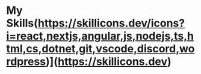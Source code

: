 # My Skills(https://skillicons.dev/icons?i=react,nextjs,angular,js,nodejs,ts,html,cs,dotnet,git,vscode,discord,wordpress)](https://skillicons.dev)


<!--
**ronaldyau/ronaldyau** is a ✨ _special_ ✨ repository because its `README.md` (this file) appears on your GitHub profile.

Here are some ideas to get you started:

- 🔭 I’m currently working on ...
- 🌱 I’m currently learning ...
- 👯 I’m looking to collaborate on ...
- 🤔 I’m looking for help with ...
- 💬 Ask me about ...
- 📫 How to reach me: ...
- 😄 Pronouns: ...
- ⚡ Fun fact: ...
-->

